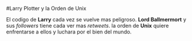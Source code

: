 #Larry Plotter y la Orden de Unix

El codigo de **Larry** cada vez se vuelve mas peligroso.
**Lord Ballmermort** y sus *followers* tiene cada ver mas *retweets*.
la orden de **Unix** quiere enfrentarse a ellos y luchara por el bien del mundo.

